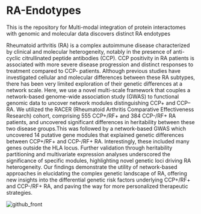 # RA-Endotypes
This is the repository for Multi-modal integration of protein interactomes with genomic and molecular data discovers distinct RA endotypes

Rheumatoid arthritis (RA) is a complex autoimmune disease characterized by clinical and molecular heterogeneity, notably in the presence of anti-cyclic citrullinated peptide antibodies (CCP). CCP positivity in RA patients is associated with more severe disease progression and distinct responses to treatment compared to CCP- patients. Although previous studies have investigated cellular and molecular differences between these RA subtypes, there has been very limited exploration of their genetic differences at a network scale. Here, we use a novel multi-scale framework that couples a network-based genome-wide association study (GWAS) to functional genomic data to uncover network modules distinguishing  CCP+ and CCP– RA. We utilized the RACER (Rheumatoid Arthritis Comparative Effectiveness Research) cohort, comprising 555 CCP+/RF+ and 384 CCP-/RF+ RA patients, and uncovered significant differences in heritability between these two disease groups.This was followed by a network-based GWAS which uncovered 14 putative gene modules that explained genetic differences between CCP+/RF+ and CCP-/RF+ RA. Interestingly, these included many genes outside the HLA locus. Further validation through heritability partitioning and multivariate expression analyses underscored the significance of specific modules, highlighting novel genetic loci driving RA heterogeneity. Our findings demonstrate the utility of network-based approaches in elucidating the complex genetic landscape of RA, offering new insights into the differential genetic risk factors underlying CCP+/RF+ and CCP-/RF+ RA, and paving the way for more personalized therapeutic strategies.


![github_front](https://github.com/user-attachments/assets/d1a68c65-4379-4726-b8c3-884a0cfaba9c)

